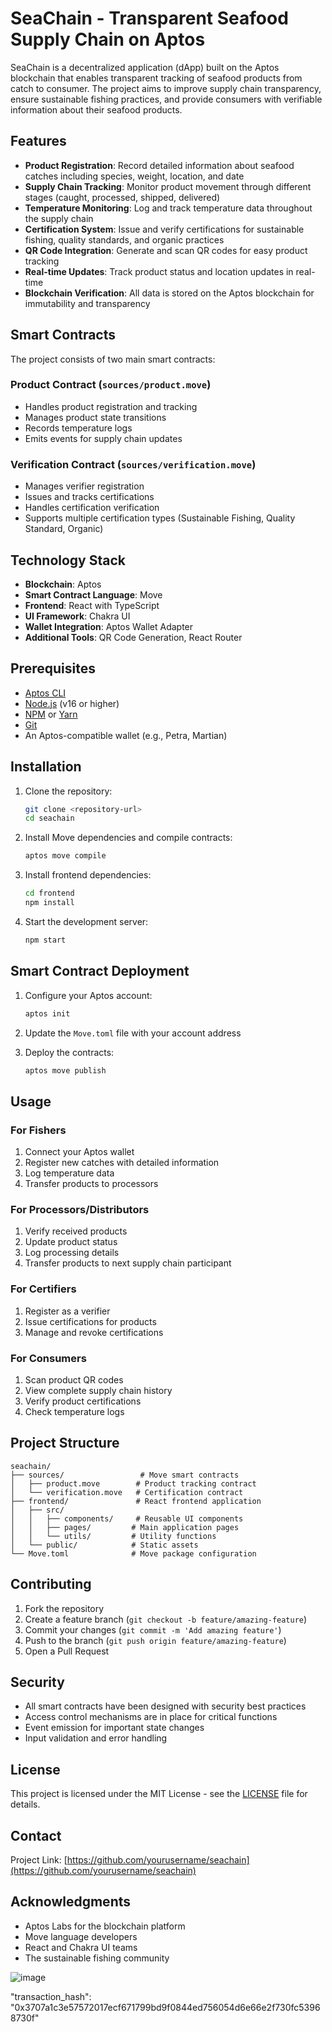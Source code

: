 # SeaChain - Transparent Seafood Supply Chain on Aptos

SeaChain is a decentralized application (dApp) built on the Aptos blockchain that enables transparent tracking of seafood products from catch to consumer. The project aims to improve supply chain transparency, ensure sustainable fishing practices, and provide consumers with verifiable information about their seafood products.

## Features

- **Product Registration**: Record detailed information about seafood catches including species, weight, location, and date
- **Supply Chain Tracking**: Monitor product movement through different stages (caught, processed, shipped, delivered)
- **Temperature Monitoring**: Log and track temperature data throughout the supply chain
- **Certification System**: Issue and verify certifications for sustainable fishing, quality standards, and organic practices
- **QR Code Integration**: Generate and scan QR codes for easy product tracking
- **Real-time Updates**: Track product status and location updates in real-time
- **Blockchain Verification**: All data is stored on the Aptos blockchain for immutability and transparency

## Smart Contracts

The project consists of two main smart contracts:

### Product Contract (`sources/product.move`)
- Handles product registration and tracking
- Manages product state transitions
- Records temperature logs
- Emits events for supply chain updates

### Verification Contract (`sources/verification.move`)
- Manages verifier registration
- Issues and tracks certifications
- Handles certification verification
- Supports multiple certification types (Sustainable Fishing, Quality Standard, Organic)

## Technology Stack

- **Blockchain**: Aptos
- **Smart Contract Language**: Move
- **Frontend**: React with TypeScript
- **UI Framework**: Chakra UI
- **Wallet Integration**: Aptos Wallet Adapter
- **Additional Tools**: QR Code Generation, React Router

## Prerequisites

- [Aptos CLI](https://aptos.dev/cli-tools/aptos-cli-tool/install-aptos-cli)
- [Node.js](https://nodejs.org/) (v16 or higher)
- [NPM](https://www.npmjs.com/) or [Yarn](https://yarnpkg.com/)
- [Git](https://git-scm.com/)
- An Aptos-compatible wallet (e.g., Petra, Martian)

## Installation

1. Clone the repository:
   ```bash
   git clone <repository-url>
   cd seachain
   ```

2. Install Move dependencies and compile contracts:
   ```bash
   aptos move compile
   ```

3. Install frontend dependencies:
   ```bash
   cd frontend
   npm install
   ```

4. Start the development server:
   ```bash
   npm start
   ```

## Smart Contract Deployment

1. Configure your Aptos account:
   ```bash
   aptos init
   ```

2. Update the `Move.toml` file with your account address

3. Deploy the contracts:
   ```bash
   aptos move publish
   ```

## Usage

### For Fishers
1. Connect your Aptos wallet
2. Register new catches with detailed information
3. Log temperature data
4. Transfer products to processors

### For Processors/Distributors
1. Verify received products
2. Update product status
3. Log processing details
4. Transfer products to next supply chain participant

### For Certifiers
1. Register as a verifier
2. Issue certifications for products
3. Manage and revoke certifications

### For Consumers
1. Scan product QR codes
2. View complete supply chain history
3. Verify product certifications
4. Check temperature logs

## Project Structure

```
seachain/
├── sources/                 # Move smart contracts
│   ├── product.move        # Product tracking contract
│   └── verification.move   # Certification contract
├── frontend/               # React frontend application
│   ├── src/
│   │   ├── components/     # Reusable UI components
│   │   ├── pages/         # Main application pages
│   │   └── utils/         # Utility functions
│   └── public/            # Static assets
└── Move.toml              # Move package configuration
```

## Contributing

1. Fork the repository
2. Create a feature branch (`git checkout -b feature/amazing-feature`)
3. Commit your changes (`git commit -m 'Add amazing feature'`)
4. Push to the branch (`git push origin feature/amazing-feature`)
5. Open a Pull Request

## Security

- All smart contracts have been designed with security best practices
- Access control mechanisms are in place for critical functions
- Event emission for important state changes
- Input validation and error handling

## License

This project is licensed under the MIT License - see the [LICENSE](LICENSE) file for details.

## Contact

Project Link: [https://github.com/yourusername/seachain](https://github.com/yourusername/seachain)

## Acknowledgments

- Aptos Labs for the blockchain platform
- Move language developers
- React and Chakra UI teams
- The sustainable fishing community 


![image](https://github.com/user-attachments/assets/4429d04f-03dd-414a-b532-ee4f27c4ab50)

"transaction_hash": "0x3707a1c3e57572017ecf671799bd9f0844ed756054d6e66e2f730fc53968730f"
